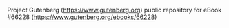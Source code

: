 Project Gutenberg (https://www.gutenberg.org) public repository for
eBook #66228 (https://www.gutenberg.org/ebooks/66228)
